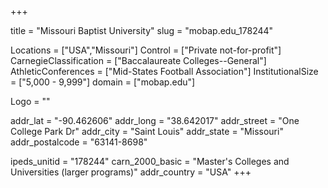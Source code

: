 
+++

title = "Missouri Baptist University"
slug = "mobap.edu_178244"

Locations = ["USA","Missouri"]
Control = ["Private not-for-profit"]
CarnegieClassification = ["Baccalaureate Colleges--General"]
AthleticConferences = ["Mid-States Football Association"]
InstitutionalSize = ["5,000 - 9,999"]
domain = ["mobap.edu"]

Logo = ""

addr_lat = "-90.462606"
addr_long = "38.642017"
addr_street = "One College Park Dr"
addr_city = "Saint Louis"
addr_state = "Missouri"
addr_postalcode = "63141-8698"

ipeds_unitid = "178244"
carn_2000_basic = "Master's Colleges and Universities (larger programs)"
addr_country = "USA"
+++
    
